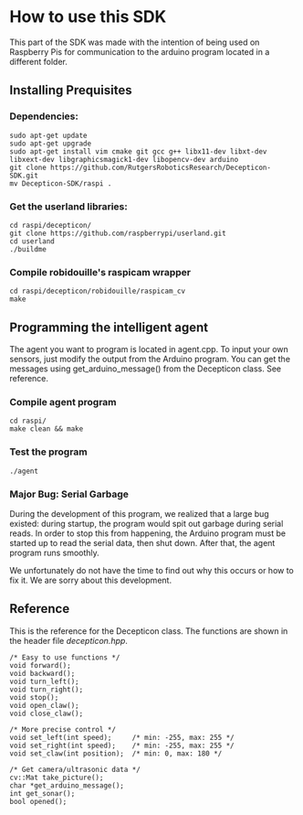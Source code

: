 How to use this SDK
====================

This part of the SDK was made with the intention of being used on Raspberry Pis for communication to the arduino program located in a different folder.

<h2> Installing Prequisites </h2>

<h3> Dependencies: </h3>

	sudo apt-get update
	sudo apt-get upgrade
	sudo apt-get install vim cmake git gcc g++ libx11-dev libxt-dev libxext-dev libgraphicsmagick1-dev libopencv-dev arduino
	git clone https://github.com/RutgersRoboticsResearch/Decepticon-SDK.git
	mv Decepticon-SDK/raspi .

<h3> Get the userland libraries: </h3>

	cd raspi/decepticon/
	git clone https://github.com/raspberrypi/userland.git
	cd userland
	./buildme

<h3> Compile robidouille's raspicam wrapper </h3>

	cd raspi/decepticon/robidouille/raspicam_cv
	make

<h2> Programming the intelligent agent </h2>

The agent you want to program is located in agent.cpp. To input your own sensors, just modify the output from the Arduino program. You can get the messages using get_arduino_message() from the Decepticon class. See reference.

<h3> Compile agent program </h3>

	cd raspi/
	make clean && make

<h3> Test the program </h3>

	./agent

<h3> Major Bug: Serial Garbage </h3>

During the development of this program, we realized that a large bug existed: during startup, the program would spit out garbage during serial reads. In order to stop this from happening, the Arduino program must be started up to read the serial data, then shut down. After that, the agent program runs smoothly.

We unfortunately do not have the time to find out why this occurs or how to fix it. We are sorry about this development.

<h2> Reference </h2>

This is the reference for the Decepticon class. The functions are shown in the header file <i>decepticon.hpp</i>.

	/* Easy to use functions */
	void forward();
	void backward();
	void turn_left();
	void turn_right();
	void stop();
	void open_claw();
	void close_claw();

	/* More precise control */
	void set_left(int speed);     /* min: -255, max: 255 */
	void set_right(int speed);    /* min: -255, max: 255 */
	void set_claw(int position);  /* min: 0, max: 180 */

	/* Get camera/ultrasonic data */
	cv::Mat take_picture();
	char *get_arduino_message();
	int get_sonar();
	bool opened();
